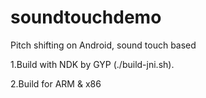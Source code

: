 soundtouchdemo
==============

Pitch shifting on Android, sound touch based

1.Build with NDK by GYP (./build-jni.sh).

2.Build for ARM & x86
